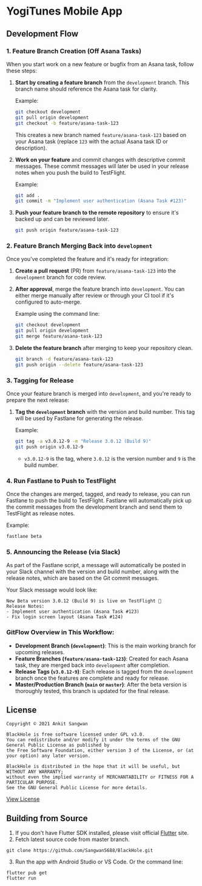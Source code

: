 # YogiTunes Mobile App

## Development Flow

### 1. **Feature Branch Creation (Off Asana Tasks)**

When you start work on a new feature or bugfix from an Asana task, follow these steps:

1. **Start by creating a feature branch** from the `development` branch. This branch name should reference the Asana task for clarity.

    Example:

    ```bash
    git checkout development
    git pull origin development
    git checkout -b feature/asana-task-123
    ```

    This creates a new branch named `feature/asana-task-123` based on your Asana task (replace `123` with the actual Asana task ID or description).

2. **Work on your feature** and commit changes with descriptive commit messages. These commit messages will later be used in your release notes when you push the build to TestFlight.

    Example:

    ```bash
    git add .
    git commit -m "Implement user authentication (Asana Task #123)"
    ```

3. **Push your feature branch to the remote repository** to ensure it's backed up and can be reviewed later.

    ```bash
    git push origin feature/asana-task-123
    ```

### 2. **Feature Branch Merging Back into `development`**

Once you've completed the feature and it's ready for integration:

1. **Create a pull request** (PR) from `feature/asana-task-123` into the `development` branch for code review.

2. **After approval**, merge the feature branch into `development`. You can either merge manually after review or through your CI tool if it's configured to auto-merge.

    Example using the command line:

    ```bash
    git checkout development
    git pull origin development
    git merge feature/asana-task-123
    ```

3. **Delete the feature branch** after merging to keep your repository clean.
    ```bash
    git branch -d feature/asana-task-123
    git push origin --delete feature/asana-task-123
    ```

### 3. **Tagging for Release**

Once your feature branch is merged into `development`, and you're ready to prepare the next release:

1. **Tag the `development` branch** with the version and build number. This tag will be used by Fastlane for generating the release.

    Example:

    ```bash
    git tag -a v3.0.12-9 -m "Release 3.0.12 (Build 9)"
    git push origin v3.0.12-9
    ```

    - `v3.0.12-9` is the tag, where `3.0.12` is the version number and `9` is the build number.

### 4. **Run Fastlane to Push to TestFlight**

Once the changes are merged, tagged, and ready to release, you can run Fastlane to push the build to TestFlight. Fastlane will automatically pick up the commit messages from the development branch and send them to TestFlight as release notes.

Example:

```bash
fastlane beta
```

### 5. **Announcing the Release (via Slack)**

As part of the Fastlane script, a message will automatically be posted in your Slack channel with the version and build number, along with the release notes, which are based on the Git commit messages.

Your Slack message would look like:

```
New Beta version 3.0.12 (Build 9) is live on TestFlight 🚀
Release Notes:
- Implement user authentication (Asana Task #123)
- Fix login screen layout (Asana Task #124)
```

### GitFlow Overview in This Workflow:

-   **Development Branch (`development`)**: This is the main working branch for upcoming releases.
-   **Feature Branches (`feature/asana-task-123`)**: Created for each Asana task, they are merged back into `development` after completion.
-   **Release Tags (`v3.0.12-9`)**: Each release is tagged from the `development` branch once the features are complete and ready for release.
-   **Master/Production Branch (`main` or `master`)**: After the beta version is thoroughly tested, this branch is updated for the final release.

## License

```
Copyright © 2021 Ankit Sangwan

BlackHole is free software licensed under GPL v3.0.
You can redistribute and/or modify it under the terms of the GNU General Public License as published by
the Free Software Foundation, either version 3 of the License, or (at your option) any later version.

BlackHole is distributed in the hope that it will be useful, but WITHOUT ANY WARRANTY;
without even the implied warranty of MERCHANTABILITY or FITNESS FOR A PARTICULAR PURPOSE.
See the GNU General Public License for more details.
```

[View License](https://github.com/Sangwan5688/BlackHole/blob/main/LICENSE)

## Building from Source

1. If you don't have Flutter SDK installed, please visit official [Flutter](https://flutter.dev/) site.
2. Fetch latest source code from master branch.

```
git clone https://github.com/Sangwan5688/BlackHole.git
```

3. Run the app with Android Studio or VS Code. Or the command line:

```
flutter pub get
flutter run
```
